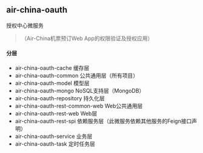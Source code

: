 ## air-china-oauth
授权中心微服务
>（Air-China机票预订Web App的权限验证及授权应用）

#### 分层
* air-china-oauth-cache 缓存层
* air-china-oauth-common 公共通用层（所有项目）
* air-china-oauth-model 模型层
* air-china-oauth-mongo NoSQL支持层（MongoDB）
* air-china-oauth-repository 持久化层
* air-china-oauth-rest-common-web Web公共通用层
* air-china-oauth-rest-web Web层
* air-china-oauth-rest-spi 依赖服务层（此微服务依赖其他服务的Feign接口声明）
* air-china-oauth-service 业务层
* air-china-oauth-task 定时任务层
